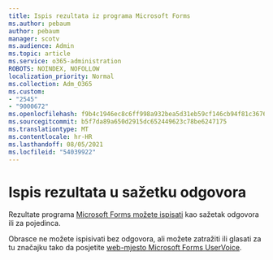 ```yaml
---
title: Ispis rezultata iz programa Microsoft Forms
ms.author: pebaum
author: pebaum
manager: scotv
ms.audience: Admin
ms.topic: article
ms.service: o365-administration
ROBOTS: NOINDEX, NOFOLLOW
localization_priority: Normal
ms.collection: Adm_O365
ms.custom:
- "2545"
- "9000672"
ms.openlocfilehash: f9b4c1946ec8c6ff998a932bea5d31eb59cf146cb94f81c3676ccf25eebf9e33
ms.sourcegitcommit: b5f7da89a650d2915dc652449623c78be6247175
ms.translationtype: MT
ms.contentlocale: hr-HR
ms.lasthandoff: 08/05/2021
ms.locfileid: "54039922"
---
```

# <a name="print-results-in-a-summary-of-responses"></a>Ispis rezultata u sažetku odgovora

Rezultate programa [Microsoft Forms možete ispisati](https://support.office.com/article/print-a-form-22100b98-ba3c-41c1-9513-f76caca664fc) kao sažetak odgovora ili za pojedinca. 

Obrasce ne možete ispisivati bez odgovora, ali možete zatražiti ili glasati za tu značajku tako da posjetite [web-mjesto Microsoft Forms UserVoice](https://microsoftforms.uservoice.com/forums/386451-welcome-to-microsoft-forms-suggestion-box).
